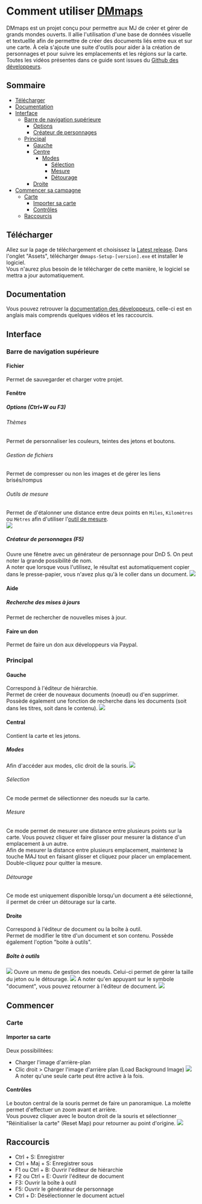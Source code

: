 # Comment utiliser [DMmaps](https://github.com/Bonkahe/DMmaps)
DMmaps est un projet conçu pour permettre aux MJ de créer et gérer de grands mondes ouverts. 
Il allie l'utilisation d'une base de données visuelle et textuellle afin de permettre de créer des documents liés entre eux et sur une carte.
À cela s'ajoute une suite d'outils pour aider à la création de personnages et pour suivre les emplacements et les régions sur la carte.  
Toutes les vidéos présentes dans ce guide sont issues du [Github des développeurs](https://github.com/Bonkahe/DMmaps).
## Sommaire
- [Télécharger](#Télécharger)
- [Documentation](#Documentation)
- [Interface](#Interface)
  * [Barre de navigation supérieure](#Barre-de-navigation-supérieure)
    + [Options](#Options)
    + [Créateur de personnages](créateur-de-personnages-f5)
  * [Principal](#Principal)
    + [Gauche](#Gauche)
    + [Centre](#Centre)
      - [Modes](#Modes)
        - [Sélection](#Sélection)
        - [Mesure](#Mesure)
        - [Détourage](#Détourage)
    + [Droite](#Droite)
- [Commencer sa campagne](#Commencer)
  * [Carte](#Carte)
    + [Importer sa carte](#importer-sa-carte)
    - [Contrôles](#Contrôles)
  * [Raccourcis](#Raccourcis)
## Télécharger
Allez sur la page de téléchargement et choisissez la [Latest release](https://github.com/Bonkahe/DMmaps/releases/). Dans l'onglet "Assets", télécharger `dmmaps-Setup-[version].exe` et installer le logiciel.  
Vous n'aurez plus besoin de le télécharger de cette manière, le logiciel se mettra a jour automatiquement.

## Documentation
Vous pouvez retrouver la [documentation des développeurs](https://github.com/Bonkahe/DMmaps/blob/master/README.md), celle-ci est en anglais mais comprends quelques vidéos et les raccourcis.

## Interface
### Barre de navigation supérieure
#### Fichier
Permet de sauvegarder et charger votre projet.
#### Fenêtre
##### Options (Ctrl+W ou F3)
###### Thèmes
Permet de personnaliser les couleurs, teintes des jetons et boutons.
###### Gestion de fichiers
Permet de compresser ou non les images et de gérer les liens brisés/rompus
###### Outils de mesure
Permet de d'étalonner une distance entre deux points en `Miles`, `Kilomètres` ou `Mètres` afin d'utiliser l'[outil de mesure](#Mesure).  
![](https://raw.githubusercontent.com/Bonkahe/DMmaps/master/gifs/MeasurementTools.gif)
##### Créateur de personnages (F5)
Ouvre une fênetre avec un générateur de personnage pour DnD 5. On peut noter la grande possibilité de nom.  
A noter que lorsque vous l'utilisez, le résultat est automatiquement copier dans le presse-papier, vous n'avez plus qu'à le coller dans un document. 
![](https://raw.githubusercontent.com/Bonkahe/DMmaps/master/gifs/DocumentControls.gif)
#### Aide
##### Recherche des mises à jours
Permet de rechercher de nouvelles mises à jour.
#### Faire un don
Permet de faire un don aux développeurs via Paypal.
### Principal
#### Gauche
Correspond à l'éditeur de hiérarchie.  
Permet de créer de nouveaux documents (noeud) ou d'en supprimer. Possède également une fonction de recherche dans les documents (soit dans les titres, soit dans le contenu).
![](https://raw.githubusercontent.com/Bonkahe/DMmaps/master/gifs/ChargenControls.gif)
#### Central
Contient la carte et les jetons.
##### Modes
Afin d'accéder aux modes, clic droit de la souris.
![](https://raw.githubusercontent.com/Bonkahe/DMmaps/master/gifs/SelectionModes.gif)
###### Sélection
Ce mode permet de sélectionner des noeuds sur la carte.
###### Mesure
Ce mode permet de mesurer une distance entre plusieurs points sur la carte. 
Vous pouvez cliquer et faire glisser pour mesurer la distance d'un emplacement à un autre.  
Afin de mesurer la distance entre plusieurs emplacement, maintenez la touche MAJ tout en faisant glisser et cliquez pour placer un emplacement. Double-cliquez pour quitter la mesure.
###### Détourage
Ce mode est uniquement disponible lorsqu'un document a été sélectionné, il permet de créer un détourage sur la carte.
#### Droite
Correspond à l'éditeur de document ou la boîte à outil.  
Permet de modifier le titre d'un document et son contenu. Possède également l'option "boite à outils".
##### Boîte à outils
![](https://raw.githubusercontent.com/Bonkahe/DMmaps/master/src/images/ToolBox.png)
Ouvre un menu de gestion des noeuds. Celui-ci permet de gérer la taille du jeton ou le détourage.
![](https://raw.githubusercontent.com/Bonkahe/DMmaps/master/gifs/ToolboxControls.gif)
A noter qu'en appuyant sur le symbole "document", vous pouvez retourner à l'éditeur de document.
![](https://github.com/Bonkahe/DMmaps/blob/master/src/images/Documents.png?raw=true)
## Commencer
### Carte
#### Importer sa carte  
Deux possibilitées:
- Charger l'image d'arrière-plan
- Clic droit > Charger l'image d'arrière plan (Load Background Image)
![](https://raw.githubusercontent.com/Bonkahe/DMmaps/master/gifs/MapControls.gif)
A noter qu'une seule carte peut être active à la fois.
#### Contrôles
Le bouton central de la souris permet de faire un panoramique. La molette permet d'effectuer un zoom avant et arrière.  
Vous pouvez cliquer avec le bouton droit de la souris et sélectionner "Réinitialiser la carte" (Reset Map) pour retourner au point d'origine.
![](https://raw.githubusercontent.com/Bonkahe/DMmaps/master/gifs/NodeControls.gif)
## Raccourcis
- Ctrl + S: Enregistrer
- Ctrl + Maj + S: Enregistrer sous
- F1 ou Ctrl + B: Ouvrir l'éditeur de hiérarchie
- F2 ou Ctrl + E: Ouvrir l'éditeur de document
- F3: Ouvrir la boîte à outil
- F5: Ouvrir le générateur de personnage
- Ctrl + D: Désélectionner le document actuel
